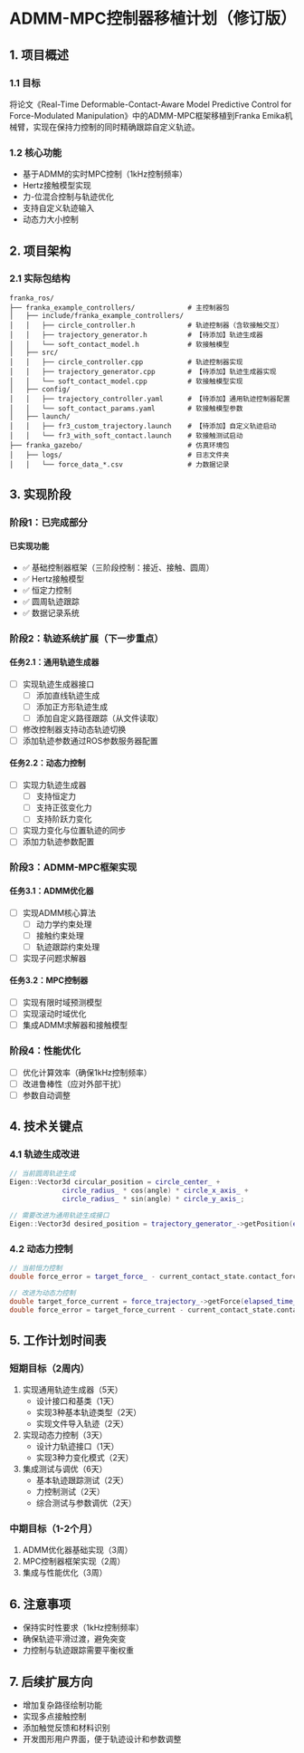 # ADMM-MPC控制器移植计划（修订版）

## 1. 项目概述

### 1.1 目标
将论文《Real-Time Deformable-Contact-Aware Model Predictive Control for Force-Modulated Manipulation》中的ADMM-MPC框架移植到Franka Emika机械臂，实现在保持力控制的同时精确跟踪自定义轨迹。

### 1.2 核心功能
- 基于ADMM的实时MPC控制（1kHz控制频率）
- Hertz接触模型实现
- 力-位混合控制与轨迹优化
- 支持自定义轨迹输入
- 动态力大小控制

## 2. 项目架构

### 2.1 实际包结构
```
franka_ros/
├── franka_example_controllers/             # 主控制器包
│   ├── include/franka_example_controllers/
│   │   ├── circle_controller.h             # 轨迹控制器（含软接触交互）
│   │   ├── trajectory_generator.h          # 【待添加】轨迹生成器
│   │   └── soft_contact_model.h            # 软接触模型
│   ├── src/
│   │   ├── circle_controller.cpp           # 轨迹控制器实现
│   │   ├── trajectory_generator.cpp        # 【待添加】轨迹生成器实现
│   │   └── soft_contact_model.cpp          # 软接触模型实现
│   ├── config/
│   │   ├── trajectory_controller.yaml      # 【待添加】通用轨迹控制器配置
│   │   └── soft_contact_params.yaml        # 软接触模型参数
│   ├── launch/
│   │   ├── fr3_custom_trajectory.launch    # 【待添加】自定义轨迹启动
│   │   └── fr3_with_soft_contact.launch    # 软接触测试启动
├── franka_gazebo/                          # 仿真环境包
│   ├── logs/                               # 日志文件夹
│   │   └── force_data_*.csv                # 力数据记录
```

## 3. 实现阶段

### 阶段1：已完成部分

#### 已实现功能
- ✅ 基础控制器框架（三阶段控制：接近、接触、圆周）
- ✅ Hertz接触模型
- ✅ 恒定力控制
- ✅ 圆周轨迹跟踪
- ✅ 数据记录系统

### 阶段2：轨迹系统扩展（下一步重点）

#### 任务2.1：通用轨迹生成器
- [ ] 实现轨迹生成器接口
  - [ ] 添加直线轨迹生成
  - [ ] 添加正方形轨迹生成
  - [ ] 添加自定义路径跟踪（从文件读取）
- [ ] 修改控制器支持动态轨迹切换
- [ ] 添加轨迹参数通过ROS参数服务器配置

#### 任务2.2：动态力控制
- [ ] 实现力轨迹生成器
  - [ ] 支持恒定力
  - [ ] 支持正弦变化力
  - [ ] 支持阶跃力变化
- [ ] 实现力变化与位置轨迹的同步
- [ ] 添加力轨迹参数配置

### 阶段3：ADMM-MPC框架实现

#### 任务3.1：ADMM优化器
- [ ] 实现ADMM核心算法
  - [ ] 动力学约束处理
  - [ ] 接触约束处理
  - [ ] 轨迹跟踪约束处理
- [ ] 实现子问题求解器

#### 任务3.2：MPC控制器
- [ ] 实现有限时域预测模型
- [ ] 实现滚动时域优化
- [ ] 集成ADMM求解器和接触模型

### 阶段4：性能优化

- [ ] 优化计算效率（确保1kHz控制频率）
- [ ] 改进鲁棒性（应对外部干扰）
- [ ] 参数自动调整

## 4. 技术关键点

### 4.1 轨迹生成改进
```cpp
// 当前圆周轨迹生成
Eigen::Vector3d circular_position = circle_center_ + 
             circle_radius_ * cos(angle) * circle_x_axis_ + 
             circle_radius_ * sin(angle) * circle_y_axis_;

// 需要改进为通用轨迹生成接口
Eigen::Vector3d desired_position = trajectory_generator_->getPosition(elapsed_time_);
```

### 4.2 动态力控制
```cpp
// 当前恒力控制
double force_error = target_force_ - current_contact_state.contact_force;

// 改进为动态力控制
double target_force_current = force_trajectory_->getForce(elapsed_time_);
double force_error = target_force_current - current_contact_state.contact_force;
```

## 5. 工作计划时间表

### 短期目标（2周内）
1. 实现通用轨迹生成器（5天）
   - 设计接口和基类（1天）
   - 实现3种基本轨迹类型（2天）
   - 实现文件导入轨迹（2天）
2. 实现动态力控制（3天）
   - 设计力轨迹接口（1天）
   - 实现3种力变化模式（2天）
3. 集成测试与调优（6天）
   - 基本轨迹跟踪测试（2天）
   - 力控制测试（2天）
   - 综合测试与参数调优（2天）

### 中期目标（1-2个月）
1. ADMM优化器基础实现（3周）
2. MPC控制器框架实现（2周）
3. 集成与性能优化（3周）

## 6. 注意事项

- 保持实时性要求（1kHz控制频率）
- 确保轨迹平滑过渡，避免突变
- 力控制与轨迹跟踪需要平衡权重

## 7. 后续扩展方向

- 增加复杂路径绘制功能
- 实现多点接触控制
- 添加触觉反馈和材料识别
- 开发图形用户界面，便于轨迹设计和参数调整 
